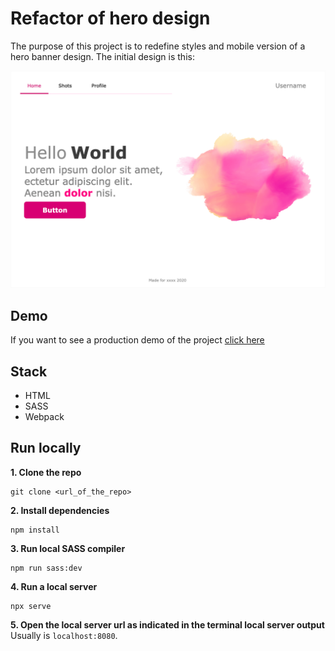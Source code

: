 # Refactor of hero design

The purpose of this project is to redefine styles and mobile version of a hero banner design. The initial design is this:

![Mockup simple](mockupSimple.png)

## Demo

If you want to see a production demo of the project [click here](https://hero-markup.netlify.app/)

## Stack

-   HTML
-   SASS
-   Webpack

## Run locally

**1. Clone the repo**

```
git clone <url_of_the_repo>
```

**2. Install dependencies**

```
npm install
```

**3. Run local SASS compiler**

```
npm run sass:dev
```

**4. Run a local server**

```
npx serve
```

**5. Open the local server url as indicated in the terminal local server output**
Usually is `localhost:8080`.
